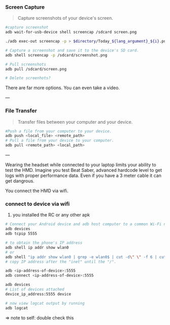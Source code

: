 ### Screen Capture
> Capture screenshots of your device's screen.

```bash
#capture screenshot
adb wait-for-usb-device shell screencap /sdcard screen.png

./adb exec-out screencap -p > $directory/Today_${lang_argument}_${i}.png 

# Capture a screenshot and save it to the device's SD card.
adb shell screencap -p /sdcard/screenshot.png 

# Pull screenshots
adb pull /sdcard/screen.png

# Delete screenhots?

```

There are far more options. You can even take a video.

—

### File Transfer
> Transfer files between your computer and your device.

```bash
#Push a file from your computer to your device.
adb push <local_file> <remote_path>
# Pull a file from your device to your computer.
adb pull <remote_path> <local_path>
```

—

Wearing the headset while connected to your laptop limits your ability to test the HMD.
Imagine you test Beat Saber, advanced hardcode level to get logs with proper performance data.
Even if you have a 3 meter cable it can get dangrous.

You connect the HMD via wifi.

### connect to device via wifi

1. you installed the RC or any other apk 

```bash
# Connect your Android device and adb host computer to a common Wi-Fi network.
adb devices
adb tcpip 5555

# to obtain the phone's IP address
adb shell ip addr show wlan0
# or
adb shell "ip addr show wlan0 | grep -e wlan0$ | cut -d\" \" -f 6 | cut -d/ -f 1" 
# copy IP address after the "inet" until the "/".

adb <ip-address-of-device>:5555
adb connect <ip-address-of-device>:5555

adb devices
# List of devices attached
device_ip_address:5555 device

# now view logcat output by running
adb logcat
```

=> note to self: double check this